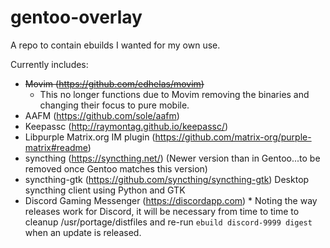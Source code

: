 # gentoo-overlay
A repo to contain ebuilds I wanted for my own use.

Currently includes:
* ~~Movim (https://github.com/edhelas/movim)~~
	* This no longer functions due to Movim removing the binaries and changing their focus to pure mobile.
* AAFM (https://github.com/sole/aafm)
* Keepassc (http://raymontag.github.io/keepassc/)
* Libpurple Matrix.org IM plugin (https://github.com/matrix-org/purple-matrix#readme)
* syncthing (https://syncthing.net/) (Newer version than in Gentoo...to be removed once Gentoo matches this version)
* syncthing-gtk (https://github.com/syncthing/syncthing-gtk) Desktop syncthing client using Python and GTK
* Discord Gaming Messenger (https://discordapp.com)
        * Noting the way releases work for Discord, it will be necessary from time to time to cleanup /usr/portage/distfiles and re-run `ebuild discord-9999 digest` when an update is released.